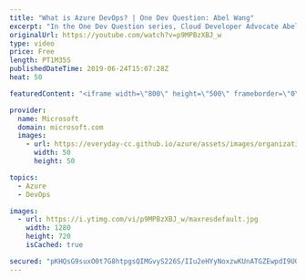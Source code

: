 ```yaml
---
title: "What is Azure DevOps? | One Dev Question: Abel Wang"
excerpt: "In the One Dev Question series, Cloud Developer Advocate Abel Wang explains how Azure DevOps provides developer services to support teams to plan work, collaborate on code development, and build and deploy applications. In this video, Abel explains the five parts of Azure DevOps.   Get more information"
originalUrl: https://youtube.com/watch?v=p9MPBzXBJ_w
type: video
price: Free
length: PT1M35S
publishedDateTime: 2019-06-24T15:07:28Z
heat: 50

featuredContent: "<iframe width=\"800\" height=\"500\" frameborder=\"0\" src=\"https://www.youtube.com/embed/p9MPBzXBJ_w\" allow=\"accelerometer; autoplay; encrypted-media; gyroscope; picture-in-picture\" allowfullscreen></iframe>"

provider:
  name: Microsoft
  domain: microsoft.com
  images:
    - url: https://everyday-cc.github.io/azure/assets/images/organizations/microsoft.com-50x50.jpg
      width: 50
      height: 50

topics:
  - Azure
  - DevOps

images:
  - url: https://i.ytimg.com/vi/p9MPBzXBJ_w/maxresdefault.jpg
    width: 1280
    height: 720
    isCached: true

secured: "pKHQsG9suxO0t7G8htpgsQIMGvyS226S/IIu2eHYyNoxzwKUnATGZEwpdI9UGIeGMfVB5gcPZr1kES2uSc+d5FxOuWxlDib04x9Y2EKTOwk1gUYEzRXmqXS0g3QxpEC8UEieWvNKcLFfFA09m582y4d77TuuyYag2Unj63ub2+X/XCKhL7Yo63U9p565iE6nodvcXTfPxx2n5T9UBqNNKVaQJt+lFcIF1MbkN3iYwgLEyIAqdRVp/ZqHTE56RgeNi0/4luSfuhiLPm42CqNcAEAEM4l/a0hj24AkWPAtogfCorjBVxfMLBcRRTJ7KJt9w+6fg2pRwYD/9FWAoPtONvyfych5Mr7rfsz2Y2n8WKXUoNpNCaViGUyLzWJGcm5D41JyDPT6xR7ipKprXjnxO7Y18feCmJBLI1JxfcneK9w=;6wjKzOKS87qSs41s8w7X1g=="
---
```


